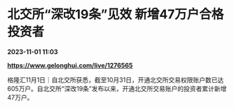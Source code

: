# 北交所“深改19条”见效 新增47万户合格投资者

**2023-11-01 11:03**

**https://www.gelonghui.com/live/1276565**

格隆汇11月1日｜自北交所获悉，截至10月31日，开通北交所交易权限账户数已达605万户。自北交所“深改19条”发布以来，开通北交所交易账户的投资者累计新增47万户。